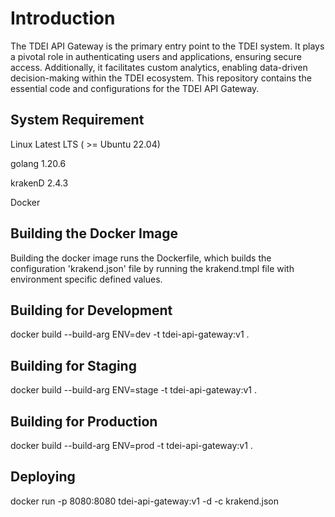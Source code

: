# Introduction
The TDEI API Gateway is the primary entry point to the TDEI system. It plays a pivotal role in authenticating users and applications, ensuring secure access. Additionally, it facilitates custom analytics, enabling data-driven decision-making within the TDEI ecosystem. This repository contains the essential code and configurations for the TDEI API Gateway.

## System Requirement
Linux Latest LTS ( >= Ubuntu 22.04)

golang 1.20.6

krakenD 2.4.3

Docker


## Building the Docker Image

Building the docker image runs the Dockerfile, which builds the configuration 'krakend.json' file by running the krakend.tmpl file with environment specific defined values. 

## Building for Development

docker build --build-arg ENV=dev -t tdei-api-gateway:v1 .

## Building for Staging

docker build --build-arg ENV=stage -t tdei-api-gateway:v1 .

## Building for Production

docker build --build-arg ENV=prod -t tdei-api-gateway:v1 .

## Deploying

docker run -p 8080:8080 tdei-api-gateway:v1 -d -c krakend.json


